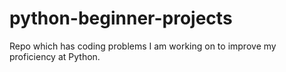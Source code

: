 # python-beginner-projects
Repo which has coding problems I am working on to improve my proficiency at Python.
